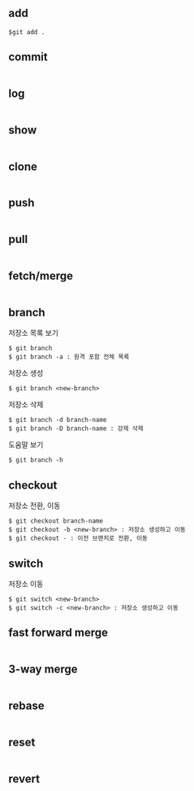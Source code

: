 ## add

```
$git add .
```


## commit

```
```
## log

```
```

## show

```
```

## clone

```
```

## push

```
```

## pull

```
```

## fetch/merge

```
```

## branch
저장소 목록 보기
```
$ git branch
$ git branch -a : 원격 포함 전체 목록
```

저장소 생성
```
$ git branch <new-branch>
```

저장소 삭제
```
$ git branch -d branch-name
$ git branch -D branch-name : 강제 삭제
```

도움말 보기
```
$ git branch -h
```

## checkout
저장소 전환, 이동
```
$ git checkout branch-name
$ git checkout -b <new-branch> : 저장소 생성하고 이동
$ git checkout - : 이전 브랜치로 전환, 이동
```

## switch
저장소 이동
```
$ git switch <new-branch>
$ git switch -c <new-branch> : 저장소 생성하고 이동
```

## fast forward merge

```
```

## 3-way merge

```
```

## rebase

```
```

## reset

```
```

## revert

```
```
